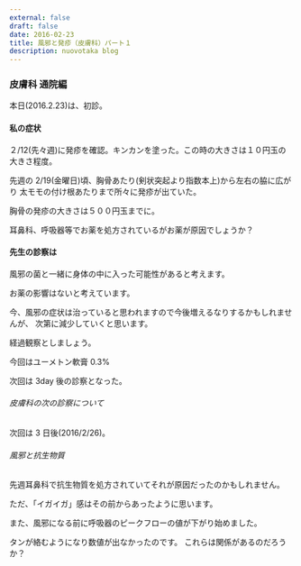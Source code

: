 ```yaml
---
external: false
draft: false
date: 2016-02-23
title: 風邪と発疹（皮膚科）パート１
description: nuovotaka blog
---
```


### 皮膚科 通院編

本日(2016.2.23)は、初診。

#### 私の症状

２/12(先々週)に発疹を確認。キンカンを塗った。この時の大きさは１０円玉の大きさ程度。

先週の 2/19(金曜日)頃、胸骨あたり(剣状突起より指数本上)から左右の脇に広がり
太モモの付け根あたりまで所々に発疹が出ていた。

胸骨の発疹の大きさは５００円玉までに。

耳鼻科、呼吸器等でお薬を処方されているがお薬が原因でしょうか？

#### 先生の診察は

風邪の菌と一緒に身体の中に入った可能性があると考えます。

お薬の影響はないと考えています。

今、風邪の症状は治っていると思われますので今後増えるなりするかもしれませんが、
次第に減少していくと思います。

経過観察としましょう。

今回はユーメトン軟膏 0.3%

次回は 3day 後の診察となった。

###### 皮膚科の次の診察について

次回は 3 日後(2016/2/26)。

###### 風邪と抗生物質

先週耳鼻科で抗生物質を処方されていてそれが原因だったのかもしれません。

ただ、「イガイガ」感はその前からあったように思います。

また、風邪になる前に呼吸器のピークフローの値が下がり始めました。

タンが絡むようになり数値が出なかったのです。
これらは関係があるのだろうか？
